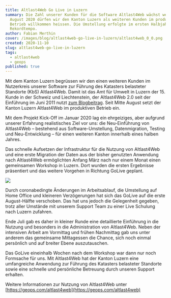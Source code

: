 ```yaml
---
title: Altlast4Web Go Live in Luzern
summary: Die Zahl unserer Kunden für die Software Altlast4Web wächst weiter. Im
  August 2020 dürfen wir den Kanton Luzern als weiteren Kunden im produktiven
  Betrieb willkommen heissen. Die Umstellung erfolgte im ersten Halbjahr 2020 im
  Rekordtempo.
author: Fabian Merthin
cover: /images/blog/altlast4web-go-live-in-luzern/altlast4web_0_0.png
created: 2020-11-10
slug: altlast4web-go-live-in-luzern
tags:
  - altlast4web
  - geops
published: true
---
```

Mit dem Kanton Luzern begrüssen wir den einen weiteren Kunden im Nutzerkreis unserer Software zur Führung des Katasters belasteter Standorte (KbS) Altlast4Web. Damit ist das Amt für Umwelt in Luzern der 15. Kunde in der Schweiz und Liechtenstein, der Altlast4Web 2.0 seit der Einführung im Juni 2011 nutzt [zum Blogbeitrag](https://geops.de/blog/ilivalidator). Seit Mitte August setzt der Kanton Luzern Altlast4Web im produktiven Betrieb ein.

Mit dem Projekt Kick-Off im Januar 2020 lag ein ehrgeiziges, aber aufgrund unserer Erfahrung realistisches Ziel vor uns: die Neu-Einführung von Altlast4Web – bestehend aus Software-Umstellung, Datenmigration, Testing und Neu-Entwicklung – für einen weiteren Kanton innerhalb eines halben Jahres.

Das schnelle Aufsetzen der Infrastruktur für die Nutzung von Altlast4Web und eine erste Migration der Daten aus der bisher genutzten Anwendung nach Altlast4Web ermöglichten Anfang März nach nur einem Monat einen gemeinsamen Workshop in Luzern. Dort wurden die ersten Ergebnisse präsentiert und das weitere Vorgehen in Richtung GoLive geplant.

![](/images/blog/altlast4web-go-live-in-luzern/Map_0.jpg)

Durch coronabedingte Änderungen im Arbeitsablauf, die Umstellung auf Home Office und kleineren Verzögerungen hat sich das GoLive auf die erste August-Hälfte verschoben. Das hat uns jedoch die Gelegenheit gegeben, trotz aller Umstände mit unserem Support Team zu einer Live Schulung nach Luzern zufahren.

Ende Juli gab es daher in kleiner Runde eine detaillierte Einführung in die Nutzung und besonders in die Administration von Altlast4Web. Neben der intensiven Arbeit am Vormittag und frühen Nachmittag gab uns unter anderem das gemeinsame Mittagessen die Chance, sich noch einmal persönlich und auf breiter Ebene auszutauschen.

Das GoLive eineinhalb Wochen nach dem Workshop war dann nur noch Formsache für uns. Mit Altlast4Web hat der Kanton Luzern eine umfangreiche Anwendung zur Führung des Katasters belasteter Standorte sowie eine schnelle und persönliche Betreuung durch unseren Support erhalten.

Weitere Informationen zur Nutzung von Altlast4Web unter [https://geops.com/altlast4web](https://geops.com/altlast4web)